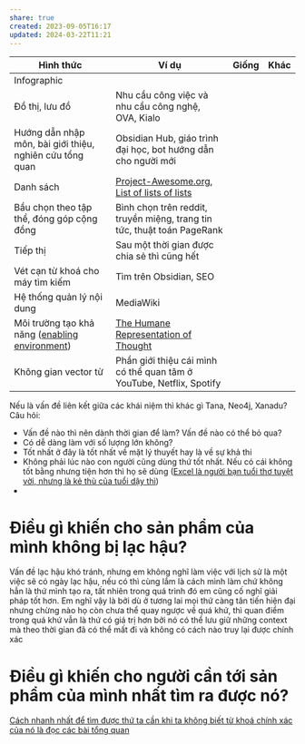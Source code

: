 ```yaml
---
share: true
created: 2023-09-05T16:17
updated: 2024-03-22T11:21
---
```

| Hình thức                                                                                                                                                                                                                                                          | Ví dụ                                                                                                                                                                    | Giống | Khác |
| ------------------------------------------------------------------------------------------------------------------------------------------------------------------------------------------------------------------------------------------------------------------ | ------------------------------------------------------------------------------------------------------------------------------------------------------------------------ | ----- | ---- |
| Infographic                                                                                                                                                                                                                                                        |                                                                                                                                                                          |       |      |
| Đồ thị, lưu đồ                                                                                                                                                                                                                                                     | Nhu cầu công việc và nhu cầu công nghệ, OVA, Kialo                                                                                                                       |       |      |
| Hướng dẫn nhập môn, bài giới thiệu, nghiên cứu tổng quan                                                                                                                                                                                                           | Obsidian Hub, giáo trình đại học, bot hướng dẫn cho người mới                                                                                                            |       |      |
| Danh sách                                                                                                                                                                                                                                                          | [Project-Awesome.org](https://project-awesome.org/), [List of lists of lists](https://en.wikipedia.org/wiki/List_of_lists_of_lists "List of lists of lists - Wikipedia") |       |      |
| Bầu chọn theo tập thể, đóng góp cộng đồng                                                                                                                                                                                                                          | Bình chọn trên reddit, truyền miệng, trang tin tức, thuật toán PageRank                                                                                                  |       |      |
| Tiếp thị                                                                                                                                                                                                                                                           | Sau một thời gian được chia sẻ thì cũng hết                                                                                                                              |       |      |
| Vét cạn từ khoá cho máy tìm kiếm                                                                                                                                                                                                                                   | Tìm trên Obsidian, SEO                                                                                                                                                   |       |      |
| Hệ thống quản lý nội dung                                                                                                                                                                                                                                          | MediaWiki                                                                                                                                                                |       |      |
| Môi trường tạo khả năng ([enabling environment](https://notes.andymatuschak.org/z492hGrHvRvJiEY9UfB4Mby?stackedNotes=z8ZWYXFwXV38qiCgRx7zf2ySy9WCxWvcizNVr&stackedNotes=z2qBbdZidZNjbpdggRbmgeUeVf2H7aCevSYvE&stackedNotes=z8DyCwRiC8HT89mMvtBjwcGVs5ucHPHcrScch)) | [The Humane Representation of Thought](https://vimeo.com/115154289 "The Humane Representation of Thought on Vimeo")                                                      |       |      |
| Không gian vector từ                                                                                                                                                                                                                                               | Phần giới thiệu cái mình có thể quan tâm ở YouTube, Netflix, Spotify                                                                                                     |       |      |

Nếu là vấn đề liên kết giữa các khái niệm thì khác gì Tana, Neo4j, Xanadu?                                                         
Câu hỏi:
- Vấn đề nào thì nên dành thời gian để làm? Vấn đề nào có thể bỏ qua?
- Có dễ dàng làm với số lượng lớn không?
- Tốt nhất ở đây là tốt nhất về mặt lý thuyết hay là về sự khả thi
- Không phải lúc nào con người cũng dùng thứ tốt nhất. Nếu có cái không tốt bằng nhưng tiện hơn thì họ sẽ dùng ([Excel là người bạn tuổi thơ tuyệt vời, nhưng là kẻ thù của tuổi dậy thì](../../%E2%9A%A1Hi%E1%BB%83u%20bi%E1%BA%BFt%20s%C3%A2u/C%C3%B4ng%20ngh%E1%BB%87%20th%C3%B4ng%20tin/H%E1%BB%87%20th%E1%BB%91ng%20th%C3%B4ng%20tin/No%20code,%20low%20code/Excel/Excel%20l%C3%A0%20ng%C6%B0%E1%BB%9Di%20b%E1%BA%A1n%20tu%E1%BB%95i%20th%C6%A1%20tuy%E1%BB%87t%20v%E1%BB%9Di,%20nh%C6%B0ng%20l%C3%A0%20k%E1%BA%BB%20th%C3%B9%20c%E1%BB%A7a%20tu%E1%BB%95i%20d%E1%BA%ADy%20th%C3%AC.md)) 
- 

# Điều gì khiến cho sản phẩm của mình không bị lạc hậu?
Vấn đề lạc hậu khó tránh, nhưng em không nghĩ làm việc với lịch sử là một việc sẽ có ngày lạc hậu, nếu có thì cùng lắm là cách mình làm chứ không hẳn là thứ mình tạo ra, tất nhiên trong quá trình đó em cũng cố nghĩ giải pháp tốt hơn. Em nghĩ vậy là bởi dù ở tương lai mọi thứ càng tân tiến hiện đại nhưng chừng nào họ còn chưa thể quay ngược về quá khứ, thì quan điểm trong quá khứ vẫn là thứ có giá trị hơn bởi nó có thể lưu giữ những context mà theo thời gian đã có thể mất đi và không có cách nào truy lại được chính xác

# Điều gì khiến cho người cần tới sản phẩm của mình nhất tìm ra được nó?

[Cách nhanh nhất để tìm được thứ ta cần khi ta không biết từ khoá chính xác của nó là đọc các bài tổng quan](../../%E2%9A%A1Hi%E1%BB%83u%20bi%E1%BA%BFt%20s%C3%A2u/Ngh%C4%A9%20v%E1%BB%81%20vi%E1%BB%87c%20ngh%C4%A9/H%E1%BB%8Dc%20t%E1%BA%ADp,%20hi%E1%BB%83u%20bi%E1%BA%BFt/C%C3%A1ch%20nhanh%20nh%E1%BA%A5t%20%C4%91%E1%BB%83%20t%C3%ACm%20%C4%91%C6%B0%E1%BB%A3c%20th%E1%BB%A9%20ta%20c%E1%BA%A7n%20khi%20ta%20kh%C3%B4ng%20bi%E1%BA%BFt%20t%E1%BB%AB%20kho%C3%A1%20ch%C3%ADnh%20x%C3%A1c%20c%E1%BB%A7a%20n%C3%B3%20l%C3%A0%20%C4%91%E1%BB%8Dc%20c%C3%A1c%20b%C3%A0i%20t%E1%BB%95ng%20quan.md)


